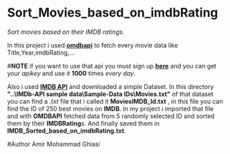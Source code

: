# Sort_Movies_based_on_imdbRating
*Sort movies based on their IMDB ratings.*

In this project i used [**omdbapi**](https://www.omdbapi.com/]) to fetch every movie data like Title,Year,imdbRating,... 

#**NOTE**
if you want to use that api you must sign up [**here**](https://www.omdbapi.com/]) and you can get your *apikey* and use it **1000** times *every day*.

Also i used [**IMDB API**](https://imdb-api.com/api) and downloaded a simple Dataset. In this directory **"..\IMDb-API sample data\Sample-Data IDs\Movies.txt"** of that dataset you can find a *.txt* file that i called it **MoviesIMDB_Id.txt** , in this file you can find the ID of 250 best movies on **IMDB**.
In my project i imported that file and with **OMDBAPI** fetched data from 5 randomly selected ID and sorted them by their **IMDBRating**s. 
And finally saved them in **IMDB_Sorted_based_on_imdbRating.txt**.

#Author
Amir Mohammad Ghiasi

